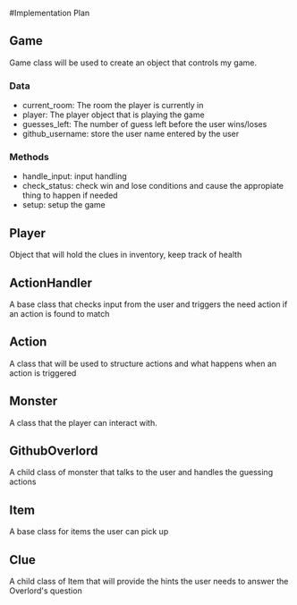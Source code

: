 #Implementation Plan

## Game
Game class will be used to create an object that controls my game.

### Data
* current_room: The room the player is currently in
* player: The player object that is playing the game
* guesses_left: The number of guess left before the user wins/loses
* github_username: store the user name entered by the user

### Methods
* handle_input: input handling
* check_status: check win and lose conditions and cause the appropiate thing to happen if needed
* setup: setup the game

## Player
Object that will hold the clues in inventory, keep track of health

## ActionHandler
A base class that checks input from the user and triggers the need action if an action is found to match

## Action
A class that will be used to structure actions and what happens when an action is triggered

## Monster
A class that the player can interact with.

## GithubOverlord
A child class of monster that talks to the user and handles the guessing actions

## Item
A base class for items the user can pick up

## Clue
A child class of Item that will provide the hints the user needs to answer the Overlord's question

